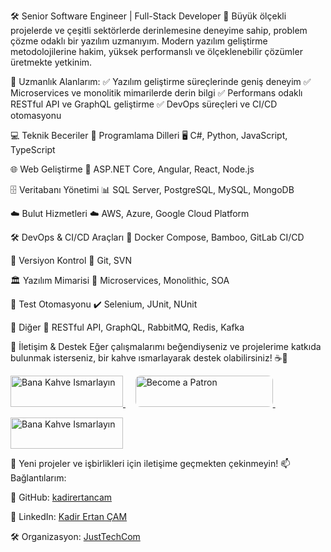 🛠 Senior Software Engineer | Full-Stack Developer
🚀 Büyük ölçekli projelerde ve çeşitli sektörlerde derinlemesine deneyime sahip, problem çözme odaklı bir yazılım uzmanıyım. Modern yazılım geliştirme metodolojilerine hakim, yüksek performanslı ve ölçeklenebilir çözümler üretmekte yetkinim.

📌 Uzmanlık Alanlarım:
✅ Yazılım geliştirme süreçlerinde geniş deneyim
✅ Microservices ve monolitik mimarilerde derin bilgi
✅ Performans odaklı RESTful API ve GraphQL geliştirme
✅ DevOps süreçleri ve CI/CD otomasyonu

💻 Teknik Beceriler
📌 Programlama Dilleri
🖥 C#, Python, JavaScript, TypeScript

🌐 Web Geliştirme
🔹 ASP.NET Core, Angular, React, Node.js

🗄️ Veritabanı Yönetimi
📊 SQL Server, PostgreSQL, MySQL, MongoDB

☁️ Bulut Hizmetleri
☁️ AWS, Azure, Google Cloud Platform

🛠 DevOps & CI/CD Araçları
🔧 Docker Compose, Bamboo, GitLab CI/CD

🔗 Versiyon Kontrol
🔄 Git, SVN

🏛️ Yazılım Mimarisi
📐 Microservices, Monolithic, SOA

🧪 Test Otomasyonu
✔️ Selenium, JUnit, NUnit

📡 Diğer
🔹 RESTful API, GraphQL, RabbitMQ, Redis, Kafka

📌 İletişim & Destek
Eğer çalışmalarımı beğendiyseniz ve projelerime katkıda bulunmak isterseniz, bir kahve ısmarlayarak destek olabilirsiniz! ☕💛

<p align="left"> <a href="https://www.buymeacoffee.com/just_tech" target="_blank"> <img src="https://cdn.buymeacoffee.com/buttons/v2/default-yellow.png" alt="Bana Kahve Ismarlayın" width="180" height="50"> </a> 
   &nbsp;&nbsp;&nbsp;
    <a href="https://patreon.com/JustTech" target="_blank"> 
            <img src="https://www.crowdcrux.com/wp-content/uploads/2021/06/patreon-.jpeg" alt="Become a Patron" width="220" height="50" style="border-radius: 8px;">
        </a>
   &nbsp;&nbsp;&nbsp;
   <p align="left"> <a href="https://kreosus.com/justtech" target="_blank"> <img src="https://media.licdn.com/dms/image/v2/C4E1BAQG498C06EJIJA/company-background_10000/company-background_10000/0/1585348873473/kreosus_cover?e=2147483647&v=beta&t=e7BBVThRyo9qwj-exbLGLgqokgyQcQQ4TY-JD2vTXtc" alt="Bana Kahve Ismarlayın" width="180" height="50"> </a> 
</p>

🚀 Yeni projeler ve işbirlikleri için iletişime geçmekten çekinmeyin!
📫 Bağlantılarım:

📌 GitHub: [kadirertancam](https://github.com/kadirertancam)

📌 LinkedIn: [Kadir Ertan ÇAM](https://www.linkedin.com/in/kadir-ertan-%C3%A7am-6438a5112/)

🛠️ Organizasyon: [JustTechCom](https://github.com/JustTechCom)

